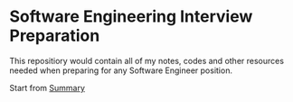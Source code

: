 # Software Engineering Interview Preparation

This repositiory would contain all of my notes, codes and other resources needed when preparing for any Software Engineer position.

Start from [Summary](SUMMARY.md)
